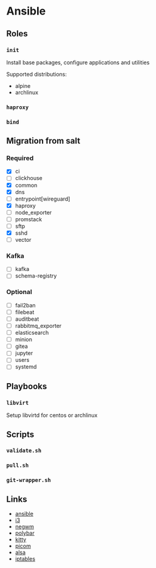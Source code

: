 # Ansible

## Roles

### `init`

Install base packages, configure applications and utilities

Supported distributions:

- alpine
- archlinux

### `haproxy`
### `bind`

## Migration from salt

### Required

- [x] ci
- [ ] clickhouse
- [x] common
- [x] dns
- [ ] entrypoint[wireguard]
- [x] haproxy
- [ ] node_exporter
- [ ] promstack
- [ ] sftp
- [x] sshd
- [ ] vector

### Kafka

- [ ] kafka
- [ ] schema-registry

### Optional

- [ ] fail2ban
- [ ] filebeat
- [ ] auditbeat
- [ ] rabbitmq_exporter
- [ ] elasticsearch
- [ ] minion
- [ ] gitea
- [ ] jupyter
- [ ] users
- [ ] systemd

## Playbooks

### `libvirt`

Setup libvirtd for centos or archlinux

## Scripts

### `validate.sh`
### `pull.sh`
### `git-wrapper.sh`

## Links

- [ansible](https://www.ansible.com/)
- [i3](https://i3wm.org/)
- [negwm](https://github.com/neg-serg/negwm)
- [polybar](https://polybar.github.io/)
- [kitty](https://github.com/kovidgoyal/kitty)
- [picom](https://wiki.archlinux.org/title/Picom)
- [alsa](https://wiki.archlinux.org/title/Advanced_Linux_Sound_Architecture)
- [iptables](https://wiki.archlinux.org/title/Iptables)